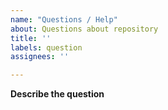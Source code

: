 ```yaml
---
name: "Questions / Help"
about: Questions about repository
title: ''
labels: question
assignees: ''

---
```


**Describe the question**
